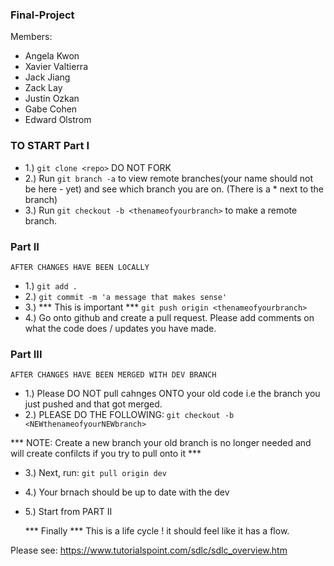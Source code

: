 ### Final-Project

Members:
- Angela Kwon
- Xavier Valtierra
- Jack Jiang
- Zack Lay
- Justin Ozkan 
- Gabe Cohen
- Edward Olstrom


### TO START Part I

- 1.) `git clone <repo>` DO NOT FORK
- 2.) Run `git branch -a` to view remote branches(your name should not be here - yet) and see which branch you are on. (There is a * next to the branch)
- 3.) Run `git checkout -b <thenameofyourbranch>` to make a remote branch.


### Part II
    AFTER CHANGES HAVE BEEN LOCALLY

- 1.) `git add .`
- 2.) `git commit -m 'a message that makes sense'`
- 3.) *** This is important ***  `git push origin <thenameofyourbranch>`
- 4.) Go onto github and create a pull request. Please add comments on what the code does /  updates you have made.


### Part III
    AFTER CHANGES HAVE BEEN MERGED WITH DEV BRANCH 

- 1.) Please DO NOT pull cahnges ONTO your old code i.e the branch you just pushed and that got merged.  
- 2.) PLEASE DO THE FOLLOWING: `git checkout -b <NEWthenameofyourNEWbranch> `

*** NOTE: Create a new branch your old branch is no longer needed and will create confilcts if you try to pull onto it ***

- 3.) Next, run: `git pull origin dev`  

- 4.) Your brnach should be up to date with the dev


- 5.) Start from PART II

    *** Finally *** This is a life cycle ! it should feel like it has a flow.

Please see: https://www.tutorialspoint.com/sdlc/sdlc_overview.htm